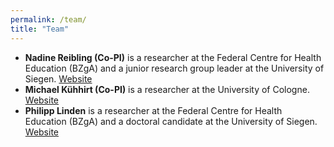 ```yaml
---
permalink: /team/
title: "Team"
---
```


* **Nadine Reibling (Co-PI)** is a researcher at the Federal Centre for Health Education (BZgA) and a junior research group leader at the University of Siegen. [Website](https://www.uni-siegen.de/phil/sozialwissenschaften/soziologie/mitarbeiter/reibling_nadine/)
* **Michael Kühhirt (Co-PI)** is a researcher at the University of Cologne. [Website](https://kuehhirt.github.io)
* **Philipp Linden** is a researcher at the Federal Centre for Health Education (BZgA) and a doctoral candidate at the University of Siegen. [Website](https://www.uni-siegen.de/phil/sozialwissenschaften/soziologie/mitarbeiter/linden/)
